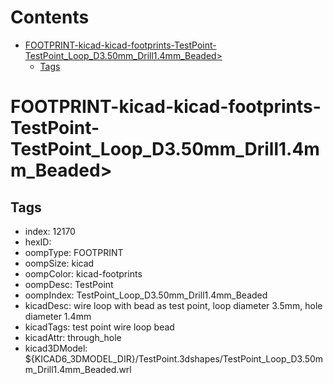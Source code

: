 



Contents
========

* [FOOTPRINT-kicad-kicad-footprints-TestPoint-TestPoint_Loop_D3.50mm_Drill1.4mm_Beaded>](#footprint-kicad-kicad-footprints-testpoint-testpoint_loop_d350mm_drill14mm_beaded)
	* [Tags](#tags)

# FOOTPRINT-kicad-kicad-footprints-TestPoint-TestPoint_Loop_D3.50mm_Drill1.4mm_Beaded>

## Tags

- index: 12170
- hexID: 
- oompType: FOOTPRINT
- oompSize: kicad
- oompColor: kicad-footprints
- oompDesc: TestPoint
- oompIndex: TestPoint_Loop_D3.50mm_Drill1.4mm_Beaded
- kicadDesc: wire loop with bead as test point, loop diameter 3.5mm, hole diameter 1.4mm
- kicadTags: test point wire loop bead
- kicadAttr: through_hole
- kicad3DModel: ${KICAD6_3DMODEL_DIR}/TestPoint.3dshapes/TestPoint_Loop_D3.50mm_Drill1.4mm_Beaded.wrl
